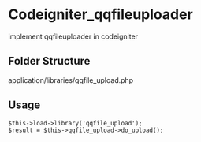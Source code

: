 # Codeigniter_qqfileuploader
implement qqfileuploader in codeigniter
## Folder Structure
application/libraries/qqfile_upload.php
## Usage
<pre><code>$this->load->library('qqfile_upload');
$result = $this->qqfile_upload->do_upload();</pre></code>
